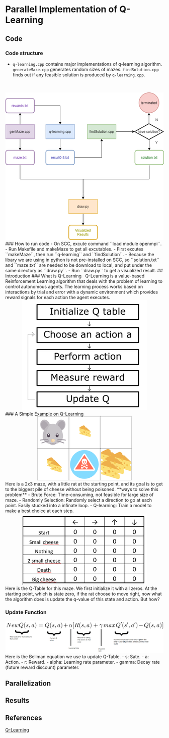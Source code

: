 # Parallel Implementation of Q-Learning  
## Code
### Code structure
- ``q-learning.cpp`` contains major implementations of q-learning algorithm. ``generateMaze.cpp`` generates random sizes of mazes. ``findSolution.cpp`` finds out if any feasible solution is produced by ``q-learning.cpp``.
<br/>
<br/>
<center><img src="/images/flowchart.png"></center>
### How to run code
- On SCC, excute command ``load module openmpi``.
- Run Makefile and makeMaze to get all excutables.
- First excutes ``makeMaze``, then run ``q-learning`` and ``findSolution``.
- Because the libary we are using in python is not pre-installed on SCC, so ``solution.txt`` and ``maze.txt`` are needed to be download to local, and put under the same directory as ``draw.py``.
- Run ``draw.py`` to get a visualized result.
## Introduction  
### What is Q-Learning  
&nbsp;&nbsp;Q-Learning is a value-based Reinforcement Learning algorithm that deals with the problem of learning to control autonomous agents. The learning process works based on interactions by trial and error with a dynamic environment which provides reward signals for each action the agent executes.  
<center><img src="/images/procedure.jpg"  width="400"></center>
### A Simple Example on Q-Learning  
<center><img src="/images/simpleMaze.png"  width="300"></center>  
Here is a 2x3 maze, with a little rat at the starting point, and its goal is to get to the biggest pile of cheese without being poisoned.
**ways to solve this problem**
- Brute Force: Time-consuming, not feasible for large size of maze.  
- Randomly Selection: Randomly select a direction to go at each point. Easily stucked into a infinate loop.  
- Q-learning: Train a model to make a best choice at each step.
<br/>
<center><img src="/images/Q-Table.png"  width="400"></center>
Here is the Q-Table for this maze. We first initialize it with all zeros. At the starting point, which is state zero, if the rat choose to move right, now what the algorithm does is update the q-value of this state and action. But how? 

### Update Function  
<center><img src="/images/equation.png"  width="600"></center>
Here is the Bellman equation we use to update Q-Table.
- s: Sate.
- a: Action.
- r: Reward.
- alpha: Learning rate parameter.
- gamma: Decay rate (future reward discount) parameter.

## Parallelization  
## Results  
## References
[Q-Learning](https://www.freecodecamp.org/news/diving-deeper-into-reinforcement-learning-with-q-learning-c18d0db58efe/)

